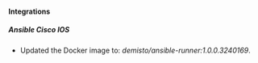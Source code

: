 
#### Integrations

##### Ansible Cisco IOS

- Updated the Docker image to: *demisto/ansible-runner:1.0.0.3240169*.

